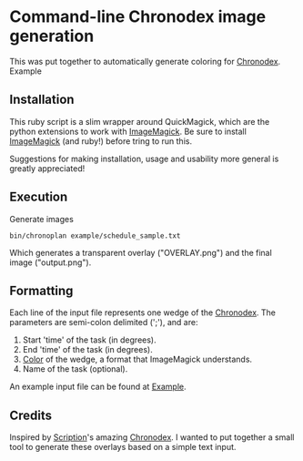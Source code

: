# Command-line Chronodex image generation
This was put together to automatically generate coloring for [Chronodex][].
Example 

## Installation
This ruby script is a slim wrapper around QuickMagick, which are the python
extensions to work with [ImageMagick][].  Be sure to install [ImageMagick][]
(and ruby!) before tring to run this.

Suggestions for making installation, usage and usability more general is
greatly appreciated!

## Execution
Generate images

	bin/chronoplan example/schedule_sample.txt

Which generates a transparent overlay ("OVERLAY.png") and the final image
("output.png").

## Formatting
Each line of the input file represents one wedge of the [Chronodex][].  The
parameters are semi-colon delimited (';'), and are:

1. Start 'time' of the task (in degrees).
2. End 'time' of the task (in degrees).
3. [Color][] of the wedge, a format that ImageMagick understands.
4. Name of the task (optional).

An example input file can be found at [Example][].

## Credits
Inspired by [Scription](http://scription.typepad.com)'s amazing [Chronodex][].
I wanted to put together a small tool to generate these overlays based on a
simple text input.

[ImageMagick]: http://www.imagemagick.org/
[Chronodex]: http://scription.typepad.com/blog/2011/11/scription-chronodex-weekly-planner-2012-free-download-with-the-cost-of-a-prayer.html
[Color]: http://www.imagemagick.org/script/color.php
[Example]: https://github.com/jontg/Chronodex/blob/master/example/schedule_sample.txt
